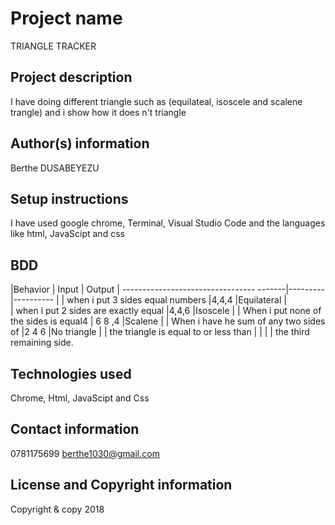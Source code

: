 # Project name
TRIANGLE TRACKER
## Project description
I have doing different triangle such as (equilateal, isoscele and scalene trangle) and i show how it does n't triangle
## Author(s) information
Berthe DUSABEYEZU
## Setup instructions
I have used google chrome, Terminal, Visual Studio Code and the languages like html, JavaScipt and css
## BDD
|Behavior                                | Input   |   Output   |   --------------------------------- -------|---------|----------  |
| when i put 3 sides equal numbers      |4,4,4    |Equilateral |           
| when i put 2 sides are exactly equal   |4,4,6    |Isoscele    |           | When i put none of the sides is equal4 | 6 8 ,4  |Scalene     |
| When i have he sum of any two sides of |2 4 6    |No triangle |
| the triangle is equal to or less than  |         |            |
| the third remaining side.
  
## Technologies used
Chrome, Html, JavaScipt and Css

## Contact information
0781175699
berthe1030@gmail.com
## License and Copyright information
Copyright & copy 2018